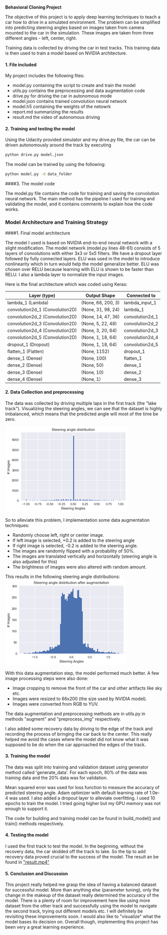 **Behavioral Cloning Project**

The objective of this project is to apply deep learning techniques to teach a car how to drive in a simulated environment. The problem can be simplified into predicting steering angles based on images taken from camera mounted to the car in the simulation. These images are taken from three different angles - left, center, right.

Training data is collected by driving the car in test tracks. This training data is then used to train a model based on NVIDIA architecture. 

[//]: # "Image References"

[image1]: ./imgs/steer1.png "Steering angles before augmentation"
[image2]: ./imgs/steer2.png "Steering angles after augmentation"
#### 1. File included

My project includes the following files:
* model.py containing the script to create and train the model
* utils.py contains the preprocessing and data augmentation code
* drive.py for driving the car in autonomous mode
* model.json contains trained convolution neural network
* model.h5 containing the weights of the netowrk
* report.md summarizing the results
* result.md the video of autonomous driving

#### 2. Training and testing the model
Using the Udacity provided simulator and my drive.py file, the car can be driven autonomously around the track by executing 
```sh
python drive.py model.json
```

The model can be trained by using the following:
```sh
python model.py -d data_folder
```


####3. The model code

The model.py file contains the code for training and saving the convolution neural network. The main method has the pipeline I used for training and validating the model, and it contains comments to explain how the code works. 

### Model Architecture and Training Strategy

####1. Final model architecture

The model I used is based on NVIDIA end-to-end neural network with a slight modification. The model network (model.py lines 48-61) consists of 5 layers of convolutions with either 3x3 or 5x5 filters. We have a dropout layer followed by fully connected layers. ELU was used in the model to introduce nonlinearity which in turn would help the model generalize better. ELU was chosen over RELU because learning with ELU is shown to be faster than RELU. I also a lambda layer to normalize the input images. 

Here is the final architecture which was coded using Keras:

| Layer (type)                    | Output Shape       | Connected to    |
| ------------------------------- | ------------------ | --------------- |
| lambda_1 (Lambda)               | (None, 66, 200, 3) | lambda_input_1  |
| convolution2d_1 (Convolution2D) | (None, 31, 98, 24) | lambda_1        |
| convolution2d_2 (Convolution2D) | (None, 14, 47, 36) | convolution2d_1 |
| convolution2d_3 (Convolution2D) | (None, 5, 22, 48)  | convolution2d_2 |
| convolution2d_4 (Convolution2D) | (None, 3, 20, 64)  | convolution2d_3 |
| convolution2d_5 (Convolution2D) | (None, 1, 18, 64)  | convolution2d_4 |
| dropout_1 (Dropout)             | (None, 1, 18, 64)  | convolution2d_5 |
| flatten_1 (Flatten)             | (None, 1152)       | dropout_1       |
| dense_1 (Dense)                 | (None, 100)        | flatten_1       |
| dense_2 (Dense)                 | (None, 50)         | dense_1         |
| dense_3 (Dense)                 | (None, 10)         | dense_2         |
| dense_4 (Dense)                 | (None, 1)          | dense_3         |




#### 2. Data Collection and preprocessing

The data was collected by driving multiple laps in the first track (the "lake track"). Visualizing the steering angles, we can see that the  dataset is highly imbalanced, which means that the predicted angle will most of the time be zero.

![alt text][image1]

So to alleviate this problem, I implementation some data augmentation techniques:

- Randomly choose left, right or center image.
- If left image is selected, +0.2 is added to the steering angle
- If right image is selected, -0.2 is added to the steering angle.
- The images are randomly flipped with a probability of 50%.
- The images are translated vertically and horizontally (steering angle is also adjusted for this)
- The brightness of images were also altered with random amount.

This results in the following steering angle distributions:
![alt text][image2]

With this data augmentation step, the model performed much better. A few image processing steps were also done:

- Image cropping to remove the front of the car and other artifacts like sky etc.
- Images were resized to 66x200 (the size used by NVIDIA model).
- Images were converted from RGB to YUV.

The data augmentation and preprocessing methods are in utils.py in methods "augment" and "preprocess_img" respectively.

I also added some recovery data by driving to the edge of the track and recording the process of bringing the car back to the center. This really helped me avoid the cases where the model did not know what it was supposed to be do when the car approached the edges of the track.

#### 3. Training the model

The data was split into training and validation dataset using generator method called 'generate_data'. For each epoch, 80% of the data was training data and the 20% data was for validation.

Mean squared error was used for loss function to measure the accuracy of predicted steering angle. Adam optimizer with default learning rate of 1.0e-4 was used. I also added a dropout layer to alleviate overfitting. I used 10 epochs to train the model. I tried going higher but my GPU memory was not enough to support it. 

The code for building and training model can be found in build_model() and train() methods respectively.

#### 4. Testing the model

I used the first track to test the model. In the beginning, without the recovery data, the car skidded off the track to lake. So the tip to add recovery data proved crucial to the success of the model. The result an be found in ["result.mp4"](result.mp4)

#### 5. Conclusion and Discussion

This project really helped me grasp the idea of having a balanced dataset for successful model. More than anything else (parameter tuning), only the change in the makeup of the dataset really determined the accuracy of the model. There is a plenty of room for improvement here like using more dataset from the other track and successfully using the model to navigate the second track, trying out different models etc. I will definitely be revisiting these improvements soon. I would also like to "visualize" what the model bases its decision on. Overall though, implementing this project has been very a great learning experience.
